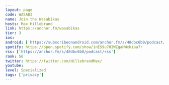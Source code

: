 ```yaml
---
layout: page
code: WASABI
name: Join the Wasabikas
hosts: Max Hillebrand
link: https://anchor.fm/wasabikas
tier: 3
ios: 
android: ['https://subscribeonandroid.com/anchor.fm/s/48dbc6b0/podcast/rss']
spotify: https://open.spotify.com/show/1nES9u7HIWZgaHWxkiaa7r
rss: ['https://anchor.fm/s/48dbc6b0/podcast/rss']
rank: 56
twitter: https://twitter.com/HillebrandMax/
youtube: 
level: Specialized
tags: ['privacy']
---
```


